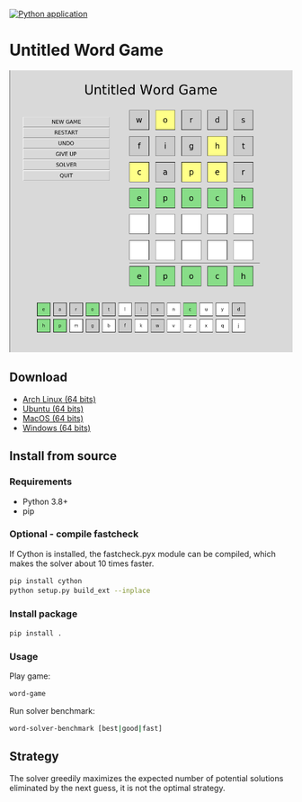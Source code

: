 [![Python application](https://github.com/jbchouinard/untitled-word-game/actions/workflows/python-app.yml/badge.svg?branch=master)](https://github.com/jbchouinard/untitled-word-game/actions/workflows/python-app.yml)

# Untitled Word Game

![Screenshot of the game](screenshot.png?raw=true "Untitled Word Game")

## Download
- [Arch Linux (64 bits)](https://github.com/jbchouinard/untitled-word-game/releases/download/v2.0.0/word-game-archlinux.zip)
- [Ubuntu (64 bits)](https://github.com/jbchouinard/untitled-word-game/releases/download/v2.0.0/word-game-linux.zip)
- [MacOS (64 bits)](https://github.com/jbchouinard/untitled-word-game/releases/download/v2.0.0/word-game-macos.zip)
- [Windows (64 bits)](https://github.com/jbchouinard/untitled-word-game/releases/download/v2.0.0/word-game-windows.zip)

## Install from source

### Requirements
- Python 3.8+
- pip

### Optional - compile fastcheck

If Cython is installed, the fastcheck.pyx module can be compiled, which makes the
solver about 10 times faster.

```bash
pip install cython
python setup.py build_ext --inplace
```

### Install package

```bash
pip install .
```

### Usage

Play game:

```bash
word-game
```

Run solver benchmark:

```bash
word-solver-benchmark [best|good|fast]
```

## Strategy

The solver greedily maximizes the expected number of potential solutions
eliminated by the next guess, it is not the optimal strategy.
